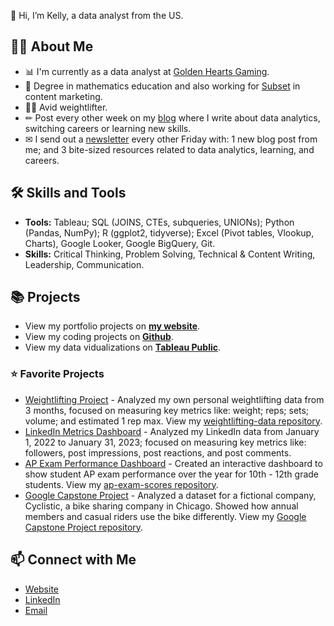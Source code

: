 👋 Hi, I’m Kelly, a data analyst from the US. 

## 🙋‍♀️ About Me
- 📊 I'm currently as a data analyst at [Golden Hearts Gaming](https://www.goldenheartsgames.com/home). 
- 📐 Degree in mathematics education and also working for [Subset](subset.so) in content marketing.
- 🏋️‍♀️ Avid weightlifter. 
- ✏ Post every other week on my [blog](https://www.kellyjadams.com/blog) where I write about data analytics, switching careers or learning new skills. 
- ✉ I send out a [newsletter](https://newsletter.kellyjadams.com/) every other Friday with: 1 new blog post from me; and 3 bite-sized resources related to data analytics, learning, and careers. 

## 🛠 Skills and Tools
- **Tools:** Tableau; SQL (JOINS, CTEs, subqueries, UNIONs); Python (Pandas, NumPy);  R (ggplot2, tidyverse); Excel (Pivot tables, Vlookup, Charts), Google Looker, Google BigQuery, Git.
- **Skills:** Critical Thinking, Problem Solving, Technical & Content Writing, Leadership, Communication.

## 📚 Projects
- View my portfolio projects on [**my website**](https://www.kellyjadams.com/portfolio). 
- View my coding projects on [**Github**](https://github.com/kellyjadams?tab=repositories).
- View my data vidualizations on [**Tableau Public**](https://public.tableau.com/app/profile/kellyjadams).

### ⭐ Favorite Projects
- [Weightlifting Project](https://public.tableau.com/app/profile/kellyjadams/viz/WeightliftingProject/Final) - Analyzed my own personal weightlifting data from 3 months, focused on measuring key metrics like: weight; reps; sets; volume; and estimated 1 rep max. View my [weightlifting-data repository](https://github.com/kellyjadams/weightlifting-data).
- [LinkedIn Metrics Dashboard](https://public.tableau.com/app/profile/kellyjadams/viz/LinkedInDashboard_16752261218800/Final) - Analyzed my LinkedIn data from January 1, 2022 to January 31, 2023; focused on measuring key metrics like: followers, post impressions, post reactions, and post comments. 
- [AP Exam Performance Dashboard](https://lookerstudio.google.com/u/0/reporting/1e843dde-4fd3-4040-83e6-598f37685466/page/uX6JD) - Created an interactive dashboard to show student AP exam performance over the year for 10th - 12th grade students. View my [ap-exam-scores repository](https://github.com/kellyjadams/ap-exam-scores). 
- [Google Capstone Project](https://public.tableau.com/app/profile/kellyjadams/viz/GoogleCapstoneProjectCyclistic/Dashboard) - Analyzed a dataset for a fictional company, Cyclistic, a bike sharing company in Chicago. Showed how annual members and casual riders use the bike differently. View my [Google Capstone Project repository](https://github.com/kellyjadams/google-capstone-project).  

## 📫 Connect with Me
- [Website](https://www.kellyjadams.com/)
- [LinkedIn](https://www.linkedin.com/in/kellyjianadams/)
- [Email](mailto:kelly@kellyjadams.com)
